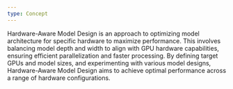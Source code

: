 ```yaml
---
type: Concept
---
```


Hardware-Aware Model Design is an approach to optimizing model architecture for specific hardware to maximize performance. This involves balancing model depth and width to align with GPU hardware capabilities, ensuring efficient parallelization and faster processing. By defining target GPUs and model sizes, and experimenting with various model designs, Hardware-Aware Model Design aims to achieve optimal performance across a range of hardware configurations.